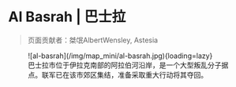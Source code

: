 # Al Basrah | 巴士拉

> 页面贡献者：桀氓AlbertWensley, Astesia

<figure markdown>
  ![al-basrah](/img/map_mini/al-basrah.jpg){loading=lazy}
  <figcaption>巴士拉市位于伊拉克南部的阿拉伯河沿岸，是一个大型叛乱分子据点。联军已在该市郊区集结，准备采取重大行动将其夺回。</figcaption>
</figure>